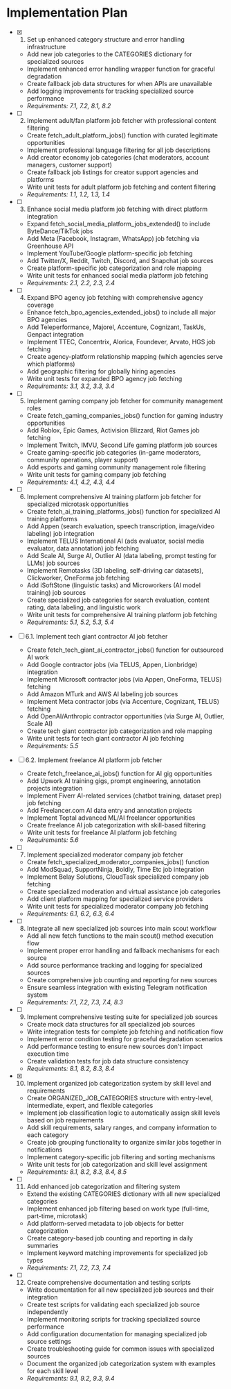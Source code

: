 # Implementation Plan

- [x] 1. Set up enhanced category structure and error handling infrastructure




  - Add new job categories to the CATEGORIES dictionary for specialized sources
  - Implement enhanced error handling wrapper function for graceful degradation
  - Create fallback job data structures for when APIs are unavailable
  - Add logging improvements for tracking specialized source performance
  - _Requirements: 7.1, 7.2, 8.1, 8.2_

- [ ] 2. Implement adult/fan platform job fetcher with professional content filtering
  - Create fetch_adult_platform_jobs() function with curated legitimate opportunities
  - Implement professional language filtering for all job descriptions
  - Add creator economy job categories (chat moderators, account managers, customer support)
  - Create fallback job listings for creator support agencies and platforms
  - Write unit tests for adult platform job fetching and content filtering
  - _Requirements: 1.1, 1.2, 1.3, 1.4_

- [ ] 3. Enhance social media platform job fetching with direct platform integration
  - Expand fetch_social_media_platform_jobs_extended() to include ByteDance/TikTok jobs
  - Add Meta (Facebook, Instagram, WhatsApp) job fetching via Greenhouse API
  - Implement YouTube/Google platform-specific job fetching
  - Add Twitter/X, Reddit, Twitch, Discord, and Snapchat job sources
  - Create platform-specific job categorization and role mapping
  - Write unit tests for enhanced social media platform job fetching
  - _Requirements: 2.1, 2.2, 2.3, 2.4_

- [ ] 4. Expand BPO agency job fetching with comprehensive agency coverage
  - Enhance fetch_bpo_agencies_extended_jobs() to include all major BPO agencies
  - Add Teleperformance, Majorel, Accenture, Cognizant, TaskUs, Genpact integration
  - Implement TTEC, Concentrix, Alorica, Foundever, Arvato, HGS job fetching
  - Create agency-platform relationship mapping (which agencies serve which platforms)
  - Add geographic filtering for globally hiring agencies
  - Write unit tests for expanded BPO agency job fetching
  - _Requirements: 3.1, 3.2, 3.3, 3.4_

- [ ] 5. Implement gaming company job fetcher for community management roles
  - Create fetch_gaming_companies_jobs() function for gaming industry opportunities
  - Add Roblox, Epic Games, Activision Blizzard, Riot Games job fetching
  - Implement Twitch, IMVU, Second Life gaming platform job sources
  - Create gaming-specific job categories (in-game moderators, community operations, player support)
  - Add esports and gaming community management role filtering
  - Write unit tests for gaming company job fetching
  - _Requirements: 4.1, 4.2, 4.3, 4.4_

- [ ] 6. Implement comprehensive AI training platform job fetcher for specialized microtask opportunities
  - Create fetch_ai_training_platforms_jobs() function for specialized AI training platforms
  - Add Appen (search evaluation, speech transcription, image/video labeling) job integration
  - Implement TELUS International AI (ads evaluator, social media evaluator, data annotation) job fetching
  - Add Scale AI, Surge AI, Outlier AI (data labeling, prompt testing for LLMs) job sources
  - Implement Remotasks (3D labeling, self-driving car datasets), Clickworker, OneForma job fetching
  - Add iSoftStone (linguistic tasks) and Microworkers (AI model training) job sources
  - Create specialized job categories for search evaluation, content rating, data labeling, and linguistic work
  - Write unit tests for comprehensive AI training platform job fetching
  - _Requirements: 5.1, 5.2, 5.3, 5.4_

- [ ] 6.1. Implement tech giant contractor AI job fetcher
  - Create fetch_tech_giant_ai_contractor_jobs() function for outsourced AI work
  - Add Google contractor jobs (via TELUS, Appen, Lionbridge) integration
  - Implement Microsoft contractor jobs (via Appen, OneForma, TELUS) fetching
  - Add Amazon MTurk and AWS AI labeling job sources
  - Implement Meta contractor jobs (via Accenture, Cognizant, TELUS) fetching
  - Add OpenAI/Anthropic contractor opportunities (via Surge AI, Outlier, Scale AI)
  - Create tech giant contractor job categorization and role mapping
  - Write unit tests for tech giant contractor AI job fetching
  - _Requirements: 5.5_

- [ ] 6.2. Implement freelance AI platform job fetcher
  - Create fetch_freelance_ai_jobs() function for AI gig opportunities
  - Add Upwork AI training gigs, prompt engineering, annotation projects integration
  - Implement Fiverr AI-related services (chatbot training, dataset prep) job fetching
  - Add Freelancer.com AI data entry and annotation projects
  - Implement Toptal advanced ML/AI freelancer opportunities
  - Create freelance AI job categorization with skill-based filtering
  - Write unit tests for freelance AI platform job fetching
  - _Requirements: 5.6_

- [ ] 7. Implement specialized moderator company job fetcher
  - Create fetch_specialized_moderator_companies_jobs() function
  - Add ModSquad, SupportNinja, Boldly, Time Etc job integration
  - Implement Belay Solutions, CloudTask specialized company job fetching
  - Create specialized moderation and virtual assistance job categories
  - Add client platform mapping for specialized service providers
  - Write unit tests for specialized moderator company job fetching
  - _Requirements: 6.1, 6.2, 6.3, 6.4_

- [ ] 8. Integrate all new specialized job sources into main scout workflow
  - Add all new fetch functions to the main scout() method execution flow
  - Implement proper error handling and fallback mechanisms for each source
  - Add source performance tracking and logging for specialized sources
  - Create comprehensive job counting and reporting for new sources
  - Ensure seamless integration with existing Telegram notification system
  - _Requirements: 7.1, 7.2, 7.3, 7.4, 8.3_

- [ ] 9. Implement comprehensive testing suite for specialized job sources
  - Create mock data structures for all specialized job sources
  - Write integration tests for complete job fetching and notification flow
  - Implement error condition testing for graceful degradation scenarios
  - Add performance testing to ensure new sources don't impact execution time
  - Create validation tests for job data structure consistency
  - _Requirements: 8.1, 8.2, 8.3, 8.4_

- [x] 10. Implement organized job categorization system by skill level and requirements



  - Create ORGANIZED_JOB_CATEGORIES structure with entry-level, intermediate, expert, and flexible categories
  - Implement job classification logic to automatically assign skill levels based on job requirements
  - Add skill requirements, salary ranges, and company information to each category
  - Create job grouping functionality to organize similar jobs together in notifications
  - Implement category-specific job filtering and sorting mechanisms
  - Write unit tests for job categorization and skill level assignment
  - _Requirements: 8.1, 8.2, 8.3, 8.4, 8.5_

- [ ] 11. Add enhanced job categorization and filtering system
  - Extend the existing CATEGORIES dictionary with all new specialized categories
  - Implement enhanced job filtering based on work type (full-time, part-time, microtask)
  - Add platform-served metadata to job objects for better categorization
  - Create category-based job counting and reporting in daily summaries
  - Implement keyword matching improvements for specialized job types
  - _Requirements: 7.1, 7.2, 7.3, 7.4_

- [ ] 12. Create comprehensive documentation and testing scripts
  - Write documentation for all new specialized job sources and their integration
  - Create test scripts for validating each specialized job source independently
  - Implement monitoring scripts for tracking specialized source performance
  - Add configuration documentation for managing specialized job source settings
  - Create troubleshooting guide for common issues with specialized sources
  - Document the organized job categorization system with examples for each skill level
  - _Requirements: 9.1, 9.2, 9.3, 9.4_